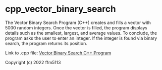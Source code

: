 # cpp_vector_binary_search
The Vector Binary Search Program (C++) creates and fills a vector with 5000 random integers. Once the vector is filled, the program displays details such as the smallest, largest, and average values. To conclude, the program asks the user to enter an integer. If the integer is found via binary search, the program returns its position. 

Link to .cpp file: <a href="https://github.com/ffm5113/cpp_vector_binary_search/blob/main/VectorBinarySearch.cpp">Vector Binary Search C++ Program</a>

Copyright (c) 2022 ffm5113
